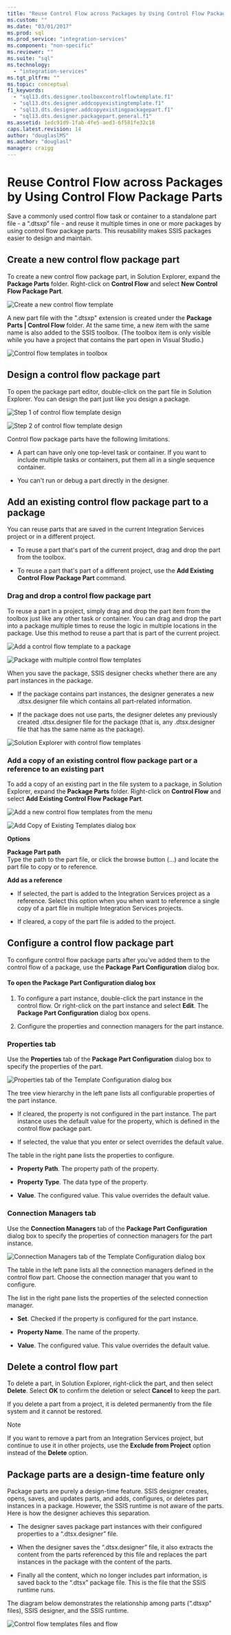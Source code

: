 ```yaml
---
title: "Reuse Control Flow across Packages by Using Control Flow Package Parts | Microsoft Docs"
ms.custom: ""
ms.date: "03/01/2017"
ms.prod: sql
ms.prod_service: "integration-services"
ms.component: "non-specific"
ms.reviewer: ""
ms.suite: "sql"
ms.technology: 
  - "integration-services"
ms.tgt_pltfrm: ""
ms.topic: conceptual
f1_keywords: 
  - "sql13.dts.designer.toolboxcontrolflowtemplate.f1"
  - "sql13.dts.designer.addcopyexistingtemplate.f1"
  - "sql13.dts.designer.addcopyexistingpackagepart.f1"
  - "sql13.dts.designer.packagepart.general.f1"
ms.assetid: 1edc91d9-1fab-4fe5-aed3-6f581fe32c18
caps.latest.revision: 14
author: "douglaslMS"
ms.author: "douglasl"
manager: craigg
---
```

# Reuse Control Flow across Packages by Using Control Flow Package Parts
  Save a commonly used control flow task or container to a standalone part file - a “.dtsxp” file - and reuse it multiple times in one or more packages by using control flow package parts. This reusability makes SSIS packages easier to design and maintain.  
  
## Create a new control flow package part  
 To create a new control flow package part, in Solution Explorer, expand the **Package Parts** folder. Right-click on **Control Flow** and select **New Control Flow Package Part**.  
  
 ![Create a new control flow template](../integration-services/media/control-flow-templates-create-new.png "Create a new control flow template")  
  
 A new part file with the ".dtsxp" extension is created under the **Package Parts | Control Flow** folder. At the same time, a new item with the same name is also added to the SSIS toolbox. (The toolbox item is only visible while you have a project that contains the part open in Visual Studio.)  
  
 ![Control flow templates in toolbox](../integration-services/media/control-flow-templates-in-toolbox.png "Control flow templates in toolbox")  
  
## Design a control flow package part  
 To open the package part editor, double-click on the part file in Solution Explorer. You can design the part just like you design a package.  
  
 ![Step 1 of control flow template design](../integration-services/media/control-flow-template-design-step-1.png "Step 1 of control flow template design")  
  
 ![Step 2 of control flow template design](../integration-services/media/control-flow-template-design-step-2.png "Step 2 of control flow template design")  
  
 Control flow package parts have the following limitations.  
  
-   A part can have only one top-level task or container. If you want to include multiple tasks or containers, put them all in a single sequence container.  
  
-   You can't run or debug a part directly in the designer.  
  
## Add an existing control flow package part to a package  
 You can reuse parts that are saved in the current Integration Services project or in a different project.  
  
-   To reuse a part that's part of the current project, drag and drop the part from the toolbox.  
  
-   To reuse a part that's part of a different project, use the **Add Existing Control Flow Package Part** command.  
  
### Drag and drop a control flow package part  
 To reuse a part in a project, simply drag and drop the part item from the toolbox just like any other task or container. You can  drag and drop the part into a package multiple times to reuse the logic in multiple locations in the package. Use this method to reuse a part that is part of the current project.  
  
 ![Add a control flow template to a package](../integration-services/media/control-flow-templates-add-to-package.png "Add a control flow template to a package")  
  
 ![Package with multiple control flow templates](../integration-services/media/control-flow-templates-in-package.png "Package with multiple control flow templates")  
  
 When you save the package, SSIS designer checks whether there are any part instances in the package.  
  
-   If the package contains part instances, the designer generates a new .dtsx.designer file which contains all part-related information.  
  
-   If the package does not use parts, the designer deletes any previously created .dtsx.designer file for the package (that is, any .dtsx.designer file that has the same name as the package).  
  
 ![Solution Explorer with control flow templates](../integration-services/media/control-flow-templates-in-solution-explorer.png "Solution Explorer with control flow templates")  
  
### Add a copy of an existing control flow package part or a reference to an existing part  
 To add a copy of an existing part in the file system to a package, in Solution Explorer, expand the **Package Parts** folder. Right-click on **Control Flow** and select **Add Existing Control Flow Package Part**.  
  
 ![Add a new control flow templates from the menu](../integration-services/media/control-flow-templates-add-from-menu.png "Add a new control flow templates from the menu")  
  
 ![Add Copy of Existing Templates dialog box](../integration-services/media/control-flow-templates-add-copy-dialog.png "Add Copy of Existing Templates dialog box")  
  
 **Options**  
  
 **Package Part path**  
 Type the path to the part file, or click the browse button (…) and locate the part file to copy or to reference.  
  
 **Add as a reference**  
 -   If selected, the part is added to the Integration Services project as a reference. Select this option when you  when want to reference a single copy of a  part file in multiple Integration Services projects.  
  
-   If cleared, a copy of the part file is  added to the project.  
  
## Configure a control flow package part  
 To configure control flow package parts after you've added them to the control flow of a package, use the **Package Part Configuration**  dialog box.  
  
#### To open the Package Part Configuration dialog box  
  
1.  To configure a part instance, double-click the part instance in the control flow. Or right-click on the part instance and select **Edit**. The **Package Part Configuration** dialog box opens.  
  
2.  Configure the properties and connection managers for the part instance.  
  
### Properties tab  
 Use the **Properties** tab of the **Package Part Configuration**  dialog box to specify the properties of the part.  
  
 ![Properties tab of the Template Configuration dialog box](../integration-services/media/template-configuration-properties-tab.png "Properties tab of the Template Configuration dialog box")  
  
 The tree view hierarchy in the left pane lists all configurable properties of the part instance.  
  
-   If cleared, the property is not configured in the part instance. The part instance uses the default value for the property, which is defined in the control flow package part.  
  
-   If selected, the value that you enter or select overrides the default value.  
  
 The table in the right pane lists the properties to configure.  
  
-   **Property Path**. The property path of the property.  
  
-   **Property Type**. The data type of the property.  
  
-   **Value**. The configured value. This value overrides the default value.  
  
### Connection Managers tab  
 Use the **Connection Managers** tab of the **Package Part Configuration**  dialog box to specify the properties of connection managers for the part instance.  
  
 ![Connection Managers tab of the Template Configuration dialog box](../integration-services/media/template-configuration-connection-managers-tab.png "Connection Managers tab of the Template Configuration dialog box")  
  
 The table in the left pane lists all the connection managers defined in the control flow part. Choose the connection manager that you want to configure.  
  
 The list in the right pane lists the properties of the selected connection manager.  
  
-   **Set**. Checked if the property is configured for the part instance.  
  
-   **Property Name**. The name of the property.  
  
-   **Value**. The configured value. This value overrides the default value.  
  
## Delete a control flow part  
 To delete a part, in Solution Explorer, right-click the part, and then select **Delete**. Select **OK** to confirm the deletion or select **Cancel** to keep the part.  
  
 If you delete a part from a project, it is deleted permanently from the file system and it cannot be restored.  
  
> [!NOTE]  
>  If you want to remove a part from an Integration Services project, but continue to use it in other projects, use the **Exclude from Project**  option instead of the **Delete** option.  
  
## Package parts are a design-time feature only  
 Package parts are purely a design-time feature. SSIS designer creates, opens, saves, and updates parts,  and adds, configures, or deletes part instances in a package. However, the SSIS runtime is not aware of the parts. Here is how the designer achieves this separation.  
  
-   The designer saves package part instances with their configured properties to a “.dtsx.designer” file.  
  
-   When the designer saves the “.dtsx.designer” file, it also extracts the content from the parts referenced by this file and replaces the part instances in the package with the content of the parts.  
  
-   Finally all the content, which no longer includes part information, is saved back to the “.dtsx” package file. This is the file that the SSIS runtime runs.  
  
 The diagram below demonstrates the relationship among parts (“.dtsxp” files), SSIS designer, and the SSIS runtime.  
  
 ![Control flow templates files and flow](../integration-services/media/control-flow-templates-intro.png "Control flow templates files and flow")  
  
  
